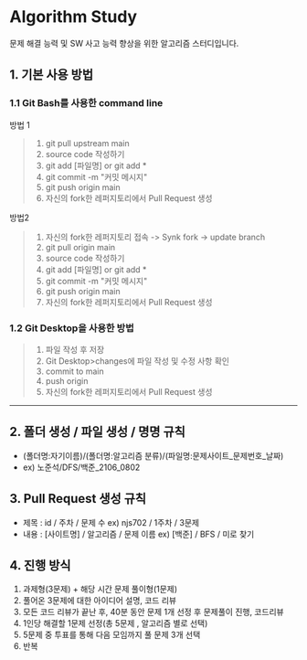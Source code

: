 # Algorithm Study

문제 해결 능력 및 SW 사고 능력 향상을 위한 알고리즘 스터디입니다.


## 1. 기본 사용 방법

### 1.1 Git Bash를 사용한 command line
방법 1
> 1. git pull upstream main
> 2. source code 작성하기
> 3. git add [파일명] or git add *
> 4. git commit -m "커밋 메시지"
> 5. git push origin main
> 6. 자신의 fork한 레퍼지토리에서 Pull Request 생성

방법2
> 1. 자신의 fork한 레퍼지토리 접속 -> Synk fork -> update branch
> 2. git pull origin main
> 3. source code 작성하기
> 4. git add [파일명] or git add *
> 5. git commit -m "커밋 메시지"
> 6. git push origin main
> 7. 자신의 fork한 레퍼지토리에서 Pull Request 생성

### 1.2 Git Desktop을 사용한 방법
> 1. 파일 작성 후 저장
> 2. Git Desktop>changes에 파일 작성 및 수정 사항 확인
> 3. commit to main
> 4. push origin
> 5. 자신의 fork한 레퍼지토리에서 Pull Request 생성
<hr/>

## 2. 폴더 생성 / 파일 생성 / 명명 규칙

* (폴더명:자기이름)/(폴더명:알고리즘 분류)/(파일명:문제사이트_문제번호_날짜)
* ex) 노준석/DFS/백준_2106_0802

## 3. Pull Request 생성 규칙
* 제목 : id / 주차 / 문제 수 ex) njs702 / 1주차 / 3문제
* 내용 : [사이트명] / 알고리즘 / 문제 이름 ex) [백준] / BFS / 미로 찾기

## 4. 진행 방식

1. 과제형(3문제) + 해당 시간 문제 풀이형(1문제)
2. 풀어온 3문제에 대한 아이디어 설명, 코드 리뷰
3. 모든 코드 리뷰가 끝난 후, 40분 동안 문제 1개 선정 후 문제풀이 진행, 코드리뷰
4. 1인당 해결할 1문제 선정(총 5문제 , 알고리즘 별로 선택)
5. 5문제 중 투표를 통해 다음 모임까지 풀 문제 3개 선택
6. 반복